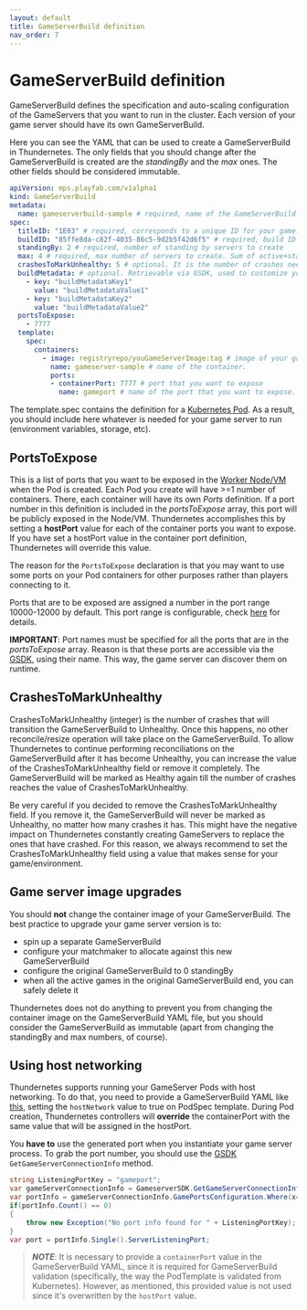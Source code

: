```yaml
---
layout: default
title: GameServerBuild definition
nav_order: 7
---
```


# GameServerBuild definition

GameServerBuild defines the specification and auto-scaling configuration of the GameServers that you want to run in the cluster. Each version of your game server should have its own GameServerBuild.

Here you can see the YAML that can be used to create a GameServerBuild in Thundernetes. The only fields that you should change after the GameServerBuild is created are the *standingBy* and the *max* ones. The other fields should be considered immutable.

```yaml
apiVersion: mps.playfab.com/v1alpha1
kind: GameServerBuild
metadata:
  name: gameserverbuild-sample # required, name of the GameServerBuild
spec:
  titleID: "1E03" # required, corresponds to a unique ID for your game. Can be an arbitrary string
  buildID: "85ffe8da-c82f-4035-86c5-9d2b5f42d6f5" # required, build ID of your game, must be GUID. Will be used for allocations, must be unique for each Build/version of your game server
  standingBy: 2 # required, number of standing by servers to create
  max: 4 # required, max number of servers to create. Sum of active+standingBy servers will never be larger than max
  crashesToMarkUnhealthy: 5 # optional. It is the number of crashes needed to mark the GameServerBuild unhealthy. Once this happens, no other operation will take place. If it is not set, Thundernetes will keep creating new GameServers as the old ones crash
  buildMetadata: # optional. Retrievable via GSDK, used to customize your game server
    - key: "buildMetadataKey1"
      value: "buildMetadataValue1"
    - key: "buildMetadataKey2"
      value: "buildMetadataValue2"
  portsToExpose: 
    - 7777
  template:
    spec:
      containers:
        - image: registryrepo/youGameServerImage:tag # image of your game server
          name: gameserver-sample # name of the container. 
          ports:
          - containerPort: 7777 # port that you want to expose
            name: gameport # name of the port that you want to expose. 
```

The template.spec contains the definition for a [Kubernetes Pod](https://kubernetes.io/docs/concepts/workloads/pods/). As a result, you should include here whatever is needed for your game server to run (environment variables, storage, etc).

## PortsToExpose

This is a list of ports that you want to be exposed in the [Worker Node/VM](https://kubernetes.io/docs/concepts/architecture/nodes/) when the Pod is created. Each Pod you create will have >=1 number of containers. There, each container will have its own *Ports* definition. If a port number in this definition is included in the *portsToExpose* array, this port will be publicly exposed in the Node/VM. Thundernetes accomplishes this by setting a **hostPort** value for each of the container ports you want to expose. If you have set a hostPort value in the container port definition, Thundernetes will override this value.

The reason for the `PortsToExpose` declaration is that you may want to use some ports on your Pod containers for other purposes rather than players connecting to it.

Ports that are to be exposed are assigned a number in the port range 10000-12000 by default. This port range is configurable, check [here](howtos/configureportrange.md) for details. 

**IMPORTANT**: Port names must be specified for all the ports that are in the *portsToExpose* array. Reason is that these ports are accessible via the [GSDK](gsdk/README.md), using their name. This way, the game server can discover them on runtime.

## CrashesToMarkUnhealthy

CrashesToMarkUnhealthy (integer) is the number of crashes that will transition the GameServerBuild to Unhealthy. Once this happens, no other reconcile/resize operation will take place on the GameServerBuild. To allow Thundernetes to continue performing reconciliations on the GameServerBuild after it has become Unhealthy, you can increase the value of the CrashesToMarkUnhealthy field or remove it completely. The GameServerBuild will be marked as Healthy again till the number of crashes reaches the value of CrashesToMarkUnhealthy.

Be very careful if you decided to remove the CrashesToMarkUnhealthy field. If you remove it, the GameServerBuild will never be marked as Unhealthy, no matter how many crashes it has. This might have the negative impact on Thundernetes constantly creating GameServers to replace the ones that have crashed. For this reason, we always recommend to set the CrashesToMarkUnhealthy field using a value that makes sense for your game/environment.

## Game server image upgrades

You should **not** change the container image of your GameServerBuild. The best practice to upgrade your game server version is to:

- spin up a separate GameServerBuild 
- configure your matchmaker to allocate against this new GameServerBuild
- configure the original GameServerBuild to 0 standingBy
- when all the active games in the original GameServerBuild end, you can safely delete it

Thundernetes does not do anything to prevent you from changing the container image on the GameServerBuild YAML file, but you should consider the GameServerBuild as immutable (apart from changing the standingBy and max numbers, of course).

## Using host networking

Thundernetes supports running your GameServer Pods with host networking. To do that, you need to provide a GameServerBuild YAML like [this](http://github.com/playfab/thundernetes/tree/main/samples/netcore/sample-hostnetwork.yaml), setting the `hostNetwork` value to true on PodSpec template. During Pod creation, Thundernetes controllers will **override** the containerPort with the same value that will be assigned in the hostPort. 

You **have to** use the generated port when you instantiate your game server process. To grab the port number, you should use the [GSDK](gsdk/README.md) `GetGameServerConnectionInfo` method.

```csharp
string ListeningPortKey = "gameport";
var gameServerConnectionInfo = GameserverSDK.GetGameServerConnectionInfo();
var portInfo = gameServerConnectionInfo.GamePortsConfiguration.Where(x=>x.Name == ListeningPortKey);
if(portInfo.Count() == 0)
{
    throw new Exception("No port info found for " + ListeningPortKey);
}
var port = portInfo.Single().ServerListeningPort;
```

> _**NOTE**_: It is necessary to provide a `containerPort` value in the GameServerBuild YAML, since it is required for GameServerBuild validation (specifically, the way the PodTemplate is validated from Kubernetes). However, as mentioned, this provided value is not used since it's overwritten by the `hostPort` value.